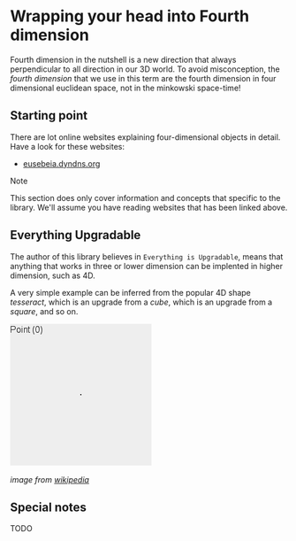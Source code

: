 # Wrapping your head into Fourth dimension

Fourth dimension in the nutshell is a new direction that always perpendicular to all direction in our 3D world. To avoid misconception, the *fourth dimension* that we use in this term are the fourth dimension in four dimensional euclidean space, not in the minkowski space-time!

## Starting point

There are lot online websites explaining four-dimensional objects in detail. Have a look for these websites:

+ [eusebeia.dyndns.org](http://eusebeia.dyndns.org/4d/)

> [!NOTE]
> This section does only cover information and concepts that specific to the library. We'll assume you have reading websites that has been linked above.

## Everything Upgradable

The author of this library believes in `Everything is Upgradable`, means that anything that works in three or lower dimension can be implented in 
higher dimension, such as 4D.

A very simple example can be inferred from the popular 4D shape *tesseract*, which is an upgrade from a *cube*, which is an upgrade from a *square*, and so on.

![image](/images/tesseract-loops.gif)

*image from [wikipedia](https://en.wikipedia.org/wiki/File:From_Point_to_Tesseract_(Looped_Version).gif)*

## Special notes

TODO
